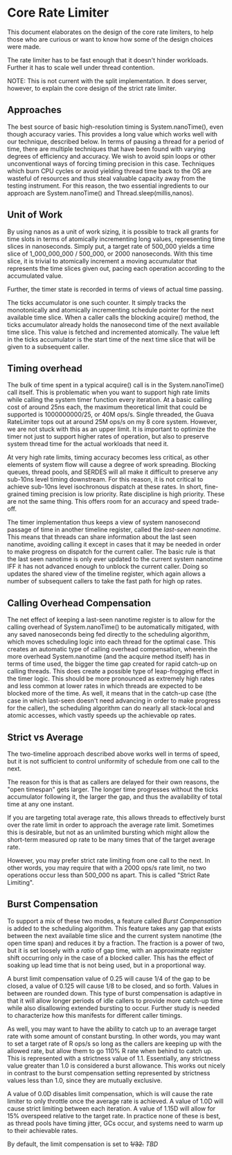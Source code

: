 # Core Rate Limiter

This document elaborates on the design of the core rate limiters, to help
those who are curious or want to know how some of the design choices were made.

The rate limiter has to be fast enough that it doesn't hinder workloads. Further
it has to scale well under thread contention.

NOTE: This is not current with the split implementation. It does server, however,
to explain the core design of the strict rate limiter.

## Approaches 

The best source of basic high-resolution timing is System.nanoTime(), even though
accuracy varies. This provides a long value which works well with our technique,
described below. In terms of pausing a thread for a period of time, there are
multiple techniques that have been found with varying degrees of efficiency and
accuracy. We wish to avoid spin loops or other unconventional ways of forcing
timing precision in this case. Techniques which burn CPU cycles or avoid yielding
thread time back to the OS are wasteful of resources and thus steal valuable
capacity away from the testing instrument. For this reason, the two essential
ingredients to our approach are System.nanoTime() and Thread.sleep(millis,nanos).

## Unit of Work

By using nanos as a unit of work sizing, it is possible to track all grants for
time slots in terms of atomically incrementing long values, representing time
slices in nanoseconds. Simply put, a target rate of 500_000 yields a time slice
of 1_000_000_000 / 500_000, or 2000 nanoseconds. With this time slice, it is trivial
to atomically increment a moving accumulator that represents the time slices
given out, pacing each operation according to the accumulated value.

Further, the timer state is recorded in terms of views of actual time passing.

The ticks accumulator is one such counter. It simply tracks the monotonically
and atomically incrementing schedule pointer for the next available time slice.
When a caller calls the blocking acquire() method, the ticks accumulator already
holds the nanosecond time of the next available time slice. This value is
fetched and incremented atomically. The value left in the ticks accumulator is
the start time of the next time slice that will be given to a subsequent caller.

## Timing overhead

The bulk of time spent in a typical acquire() call is in the System.nanoTime()
call itself. This is problematic when you want to support high rate limits while
calling the system timer function every iteration. At a basic calling cost of
around 25ns each, the maximum theoretical limit that could be supported is
1000000000/25, or 40M ops/s. Single threaded, the Guava RateLimiter tops out at
around 25M ops/s on my 8 core system. However, we are not stuck with this as an
upper limit. It is important to optimize the timer not just to support higher
rates of operation, but also to preserve system thread time for the actual
workloads that need it.

At very high rate limits, timing accuracy becomes less critical, as other
elements of system flow will cause a degree of work spreading. Blocking queues,
thread pools, and SERDES will all make it difficult to preserve any sub-10ns
level timing downstream. For this reason, it is not critical to achieve sub-10ns
level isochronous dispatch at these rates. In short, fine-grained timing
precision is low priority. Rate discipline is high priority. These are not the
same thing. This offers room for an accuracy and speed trade-off.

The timer implementation thus keeps a view of system nanosecond passage of time
in another timeline register, called the *last-seen nanotime*. This means that
threads can share information about the last seen nanotime, avoiding calling it
except in cases that it may be needed in order to make progress on dispatch for
the current caller. The basic rule is that the last seen nanotime is only ever
updated to the current system nanotime IFF it has not advanced enough to unblock
the current caller. Doing so updates the shared view of the timeline register,
which again allows a number of subsequent callers to take the fast path for 
high op rates.

## Calling Overhead Compensation

The net effect of keeping a last-seen nanotime register is to allow for the
calling overhead of System.nanoTime() to be automatically mitigated, with any
saved nanoseconds being fed directly to the scheduling algorithm, which moves
scheduling logic into each thread for the optimal case. This creates an
automatic type of calling overhead compensation, wherein the more overhead
System.nanotime (and the acquire method itself) has in terms of time used, the
bigger the time gap created for rapid catch-up on calling threads. This does
create a possible type of leap-frogging effect in the timer logic. This should
be more pronounced as extremely high rates and less common at lower rates in
which threads are expected to be blocked more of the time. As well, it means
that in the catch-up case (the case in which last-seen doesn't need advancing in
order to make progress for the caller), the scheduling algorithm can do nearly
all stack-local and atomic accesses, which vastly speeds up the achievable op
rates.

## Strict vs Average

The two-timeline approach described above works well in terms of speed, but it
is not sufficient to control uniformity of schedule from one call to the next.

The reason for this is that as callers are delayed for their own reasons, the
"open timespan" gets larger. The longer time progresses without the ticks
accumulator following it, the larger the gap, and thus the availability of total
time at any one instant.

If you are targeting total average rate, this allows threads to effectively
burst over the rate limit in order to approach the average rate limit. Sometimes
this is desirable, but not as an unlimited bursting which might allow the short-term
measured op rate to be many times that of the target average rate.

However, you may prefer strict rate limiting from one call to the next. In other
words, you may require that with a 2000 ops/s rate limit, no two operations
occur less than 500_000 ns apart. This is called "Strict Rate Limiting".

## Burst Compensation

To support a mix of these two modes, a feature called *Burst Compensation* is
added to the scheduling algorithm. This feature takes any gap that exists
between the next available time slice and the current system nanotime (the 
open time span) and reduces it by a fraction. The fraction is a power of two, but
it is set loosely with a *ratio* of gap time, with an approximate register
shift occurring only in the case of a blocked caller. This has the effect of
soaking up lead time that is not being used, but in a proportional way.

A burst limit compensation value of 0.25 will cause 1/4 of the gap to be closed, 
a value of 0.125 will cause 1/8 to be closed, and so forth. Values in between 
are rounded down. This type of burst compensation is adaptive in that it will
allow longer periods of idle callers to provide more catch-up time while also
disallowing extended bursting to occur. Further study is needed to characterize
how this manifests for different caller timings.

As well, you may want to have the ability to catch up to an average target rate
with some amount of constant bursting. In other words, you may want to set a
target rate of R ops/s so long as the callers are keeping up with the allowed
rate, but allow them to go 110% R rate when behind to catch up. This is
represented with a strictness value of 1.1. Essentially, any strictness value
greater than 1.0 is considered a burst allowance. This works out nicely in
contrast to the burst compensation setting represented by strictness values less
than 1.0, since they are mutually exclusive.

A value of 0.0D disables limit compensation, which is will cause the rate
limiter to only throttle once the average rate is achieved. A value of 1.0D will
cause strict limiting between each iteration. A value of 1.15D will allow for
15% overspeed relative to the target rate. In practice none of these is best, as
thread pools have timing jitter, GCs occur, and systems need to warm up to their
achievable rates.

By default, the limit compensation is set to <s>1/32.</s> <em>TBD</em>

